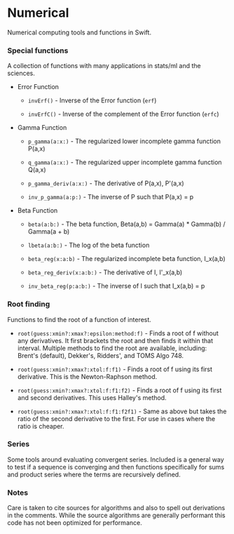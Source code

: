 # Numerical

Numerical computing tools and functions in Swift.

### Special functions

A collection of functions with many applications in stats/ml and the sciences.

* Error Function

  * `invErf()` - Inverse of the Error function (`erf`)

  * `invErfC()` - Inverse of the complement of the Error function (`erfc`)

* Gamma Function

  * `p_gamma(a:x:)` - The regularized lower incomplete gamma function P(a,x)

  * `q_gamma(a:x:)` - The regularized upper incomplete gamma function Q(a,x)

  * `p_gamma_deriv(a:x:)` - The derivative of P(a,x), P'(a,x)

  * `inv_p_gamma(a:p:)` - The inverse of P such that P(a,x) = p

* Beta Function

  * `beta(a:b:)` - The beta function, Beta(a,b) = Gamma(a) * Gamma(b) / Gamma(a + b)

  * `lbeta(a:b:)` - The log of the beta function

  * `beta_reg(x:a:b)` - The regularized incomplete beta function, I_x(a,b)

  * `beta_reg_deriv(x:a:b:)` - The derivative of I, I'_x(a,b)

  * `inv_beta_reg(p:a:b:)` - The inverse of I such that I_x(a,b) = p

### Root finding

Functions to find the root of a function of interest.

* `root(guess:xmin?:xmax?:epsilon:method:f)` - Finds a root of f without any derivatives. It first brackets the root and then finds it within that interval. Multiple methods to find the root are available, including: Brent's (default), Dekker's, Ridders', and TOMS Algo 748.

* `root(guess:xmin?:xmax?:xtol:f:f1)` - Finds a root of f using its first derivative. This is the Newton-Raphson method.

* `root(guess:xmin?:xmax?:xtol:f:f1:f2)` - Finds a root of f using its first and second derivatives. This uses Halley's method.

* `root(guess:xmin?:xmax?:xtol:f:f1:f2f1)` - Same as above but takes the ratio of the second derivative to the first. For use in cases where the ratio is cheaper.

### Series

Some tools around evaluating convergent series. Included is a general way to test if a sequence is converging
and then functions specifically for sums and product series where the terms are recursively defined.

### Notes

Care is taken to cite sources for algorithms and also to spell out derivations in the comments. While the source algorithms
are generally performant this code has not been optimized for performance.

